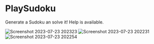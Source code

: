 # PlaySudoku

Generate a Sudoku an solve it! Help is available.

![Screenshot 2023-07-23 202323](https://github.com/Lojaw/PlaySudoku/assets/76808882/b52ba210-e9ee-4c43-aa15-532de5df5b95)
![Screenshot 2023-07-23 202231](https://github.com/Lojaw/PlaySudoku/assets/76808882/69b278e3-9590-41af-ba19-bf7d3e61a5f6)
![Screenshot 2023-07-23 202254](https://github.com/Lojaw/PlaySudoku/assets/76808882/a8fc504b-a3bb-4f7f-b552-d13a682c57d0)
